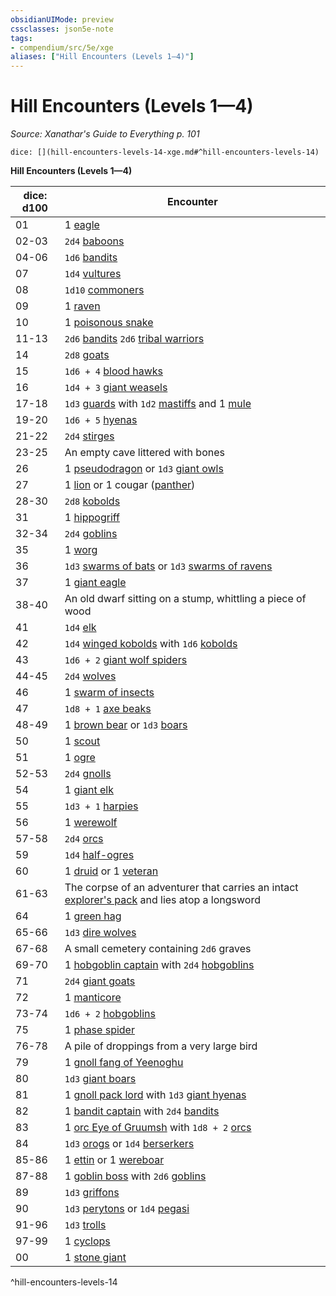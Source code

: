 ```yaml
---
obsidianUIMode: preview
cssclasses: json5e-note
tags:
- compendium/src/5e/xge
aliases: ["Hill Encounters (Levels 1—4)"]
---
```

# Hill Encounters (Levels 1—4)
*Source: Xanathar's Guide to Everything p. 101* 

`dice: [](hill-encounters-levels-14-xge.md#^hill-encounters-levels-14)`

**Hill Encounters (Levels 1—4)**

| dice: d100 | Encounter |
|------------|-----------|
| 01 | 1 [eagle](/2-Mechanics/CLI/bestiary/beast/eagle.md) |
| 02-03 | `2d4` [baboons](/2-Mechanics/CLI/bestiary/beast/baboon.md) |
| 04-06 | `1d6` [bandits](/2-Mechanics/CLI/bestiary/humanoid/bandit.md) |
| 07 | `1d4` [vultures](/2-Mechanics/CLI/bestiary/beast/vulture.md) |
| 08 | `1d10` [commoners](/2-Mechanics/CLI/bestiary/humanoid/commoner.md) |
| 09 | 1 [raven](/2-Mechanics/CLI/bestiary/beast/raven.md) |
| 10 | 1 [poisonous snake](/2-Mechanics/CLI/bestiary/beast/poisonous-snake.md) |
| 11-13 | `2d6` [bandits](/2-Mechanics/CLI/bestiary/humanoid/bandit.md) `2d6` [tribal warriors](/2-Mechanics/CLI/bestiary/humanoid/tribal-warrior.md) |
| 14 | `2d8` [goats](/2-Mechanics/CLI/bestiary/beast/goat.md) |
| 15 | `1d6 + 4` [blood hawks](/2-Mechanics/CLI/bestiary/beast/blood-hawk.md) |
| 16 | `1d4 + 3` [giant weasels](/2-Mechanics/CLI/bestiary/beast/giant-weasel.md) |
| 17-18 | `1d3` [guards](/2-Mechanics/CLI/bestiary/humanoid/guard.md) with `1d2` [mastiffs](/2-Mechanics/CLI/bestiary/beast/mastiff.md) and 1 [mule](/2-Mechanics/CLI/bestiary/beast/mule.md) |
| 19-20 | `1d6 + 5` [hyenas](/2-Mechanics/CLI/bestiary/beast/hyena.md) |
| 21-22 | `2d4` [stirges](/2-Mechanics/CLI/bestiary/beast/stirge.md) |
| 23-25 | An empty cave littered with bones |
| 26 | 1 [pseudodragon](/2-Mechanics/CLI/bestiary/dragon/pseudodragon.md) or `1d3` [giant owls](/2-Mechanics/CLI/bestiary/beast/giant-owl.md) |
| 27 | 1 [lion](/2-Mechanics/CLI/bestiary/beast/lion.md) or 1 cougar ([panther](/2-Mechanics/CLI/bestiary/beast/panther.md)) |
| 28-30 | `2d8` [kobolds](/2-Mechanics/CLI/bestiary/humanoid/kobold.md) |
| 31 | 1 [hippogriff](/2-Mechanics/CLI/bestiary/monstrosity/hippogriff.md) |
| 32-34 | `2d4` [goblins](/2-Mechanics/CLI/bestiary/humanoid/goblin.md) |
| 35 | 1 [worg](/2-Mechanics/CLI/bestiary/monstrosity/worg.md) |
| 36 | `1d3` [swarms of bats](/2-Mechanics/CLI/bestiary/beast/swarm-of-bats.md) or `1d3` [swarms of ravens](/2-Mechanics/CLI/bestiary/beast/swarm-of-ravens.md) |
| 37 | 1 [giant eagle](/2-Mechanics/CLI/bestiary/beast/giant-eagle.md) |
| 38-40 | An old dwarf sitting on a stump, whittling a piece of wood |
| 41 | `1d4` [elk](/2-Mechanics/CLI/bestiary/beast/elk.md) |
| 42 | `1d4` [winged kobolds](/2-Mechanics/CLI/bestiary/humanoid/winged-kobold.md) with `1d6` [kobolds](/2-Mechanics/CLI/bestiary/humanoid/kobold.md) |
| 43 | `1d6 + 2` [giant wolf spiders](/2-Mechanics/CLI/bestiary/beast/giant-wolf-spider.md) |
| 44-45 | `2d4` [wolves](/2-Mechanics/CLI/bestiary/beast/wolf.md) |
| 46 | 1 [swarm of insects](/2-Mechanics/CLI/bestiary/beast/swarm-of-insects.md) |
| 47 | `1d8 + 1` [axe beaks](/2-Mechanics/CLI/bestiary/beast/axe-beak.md) |
| 48-49 | 1 [brown bear](/2-Mechanics/CLI/bestiary/beast/brown-bear.md) or `1d3` [boars](/2-Mechanics/CLI/bestiary/beast/boar.md) |
| 50 | 1 [scout](/2-Mechanics/CLI/bestiary/humanoid/scout.md) |
| 51 | 1 [ogre](/2-Mechanics/CLI/bestiary/giant/ogre.md) |
| 52-53 | `2d4` [gnolls](/2-Mechanics/CLI/bestiary/humanoid/gnoll.md) |
| 54 | 1 [giant elk](/2-Mechanics/CLI/bestiary/beast/giant-elk.md) |
| 55 | `1d3 + 1` [harpies](/2-Mechanics/CLI/bestiary/monstrosity/harpy.md) |
| 56 | 1 [werewolf](/2-Mechanics/CLI/bestiary/humanoid/werewolf.md) |
| 57-58 | `2d4` [orcs](/2-Mechanics/CLI/bestiary/humanoid/orc.md) |
| 59 | `1d4` [half-ogres](/2-Mechanics/CLI/bestiary/giant/half-ogre-ogrillon.md) |
| 60 | 1 [druid](/2-Mechanics/CLI/bestiary/humanoid/druid.md) or 1 [veteran](/2-Mechanics/CLI/bestiary/humanoid/veteran.md) |
| 61-63 | The corpse of an adventurer that carries an intact [explorer's pack](/2-Mechanics/CLI/items/explorers-pack.md) and lies atop a longsword |
| 64 | 1 [green hag](/2-Mechanics/CLI/bestiary/fey/green-hag.md) |
| 65-66 | `1d3` [dire wolves](/2-Mechanics/CLI/bestiary/beast/dire-wolf.md) |
| 67-68 | A small cemetery containing `2d6` graves |
| 69-70 | 1 [hobgoblin captain](/2-Mechanics/CLI/bestiary/humanoid/hobgoblin-captain.md) with `2d4` [hobgoblins](/2-Mechanics/CLI/bestiary/humanoid/hobgoblin.md) |
| 71 | `2d4` [giant goats](/2-Mechanics/CLI/bestiary/beast/giant-goat.md) |
| 72 | 1 [manticore](/2-Mechanics/CLI/bestiary/monstrosity/manticore.md) |
| 73-74 | `1d6 + 2` [hobgoblins](/2-Mechanics/CLI/bestiary/humanoid/hobgoblin.md) |
| 75 | 1 [phase spider](/2-Mechanics/CLI/bestiary/monstrosity/phase-spider.md) |
| 76-78 | A pile of droppings from a very large bird |
| 79 | 1 [gnoll fang of Yeenoghu](/2-Mechanics/CLI/bestiary/fiend/gnoll-fang-of-yeenoghu.md) |
| 80 | `1d3` [giant boars](/2-Mechanics/CLI/bestiary/beast/giant-boar.md) |
| 81 | 1 [gnoll pack lord](/2-Mechanics/CLI/bestiary/humanoid/gnoll-pack-lord.md) with `1d3` [giant hyenas](/2-Mechanics/CLI/bestiary/beast/giant-hyena.md) |
| 82 | 1 [bandit captain](/2-Mechanics/CLI/bestiary/humanoid/bandit-captain.md) with `2d4` [bandits](/2-Mechanics/CLI/bestiary/humanoid/bandit.md) |
| 83 | 1 [orc Eye of Gruumsh](/2-Mechanics/CLI/bestiary/humanoid/orc-eye-of-gruumsh.md) with `1d8 + 2` [orcs](/2-Mechanics/CLI/bestiary/humanoid/orc.md) |
| 84 | `1d3` [orogs](/2-Mechanics/CLI/bestiary/humanoid/orog.md) or `1d4` [berserkers](/2-Mechanics/CLI/bestiary/humanoid/berserker.md) |
| 85-86 | 1 [ettin](/2-Mechanics/CLI/bestiary/giant/ettin.md) or 1 [wereboar](/2-Mechanics/CLI/bestiary/humanoid/wereboar.md) |
| 87-88 | 1 [goblin boss](/2-Mechanics/CLI/bestiary/humanoid/goblin-boss.md) with `2d6` [goblins](/2-Mechanics/CLI/bestiary/humanoid/goblin.md) |
| 89 | `1d3` [griffons](/2-Mechanics/CLI/bestiary/monstrosity/griffon.md) |
| 90 | `1d3` [perytons](/2-Mechanics/CLI/bestiary/monstrosity/peryton.md) or `1d4` [pegasi](/2-Mechanics/CLI/bestiary/celestial/pegasus.md) |
| 91-96 | `1d3` [trolls](/2-Mechanics/CLI/bestiary/giant/troll.md) |
| 97-99 | 1 [cyclops](/2-Mechanics/CLI/bestiary/giant/cyclops.md) |
| 00 | 1 [stone giant](/2-Mechanics/CLI/bestiary/giant/stone-giant.md) |
^hill-encounters-levels-14